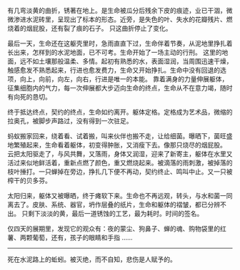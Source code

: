 有几弯淡黄的曲折，锈著在地上。是生命被瓜分后残余下皮的痕迹，业已干涸，微微渗进水泥砖里，呈现出了标本的形态。近旁，是失色的叶、失水的花瓣残片、燃烧着的烟屁股，还有裂了痕的石子。
只这曲折停止了变化。

最后一天，生命还在这躯壳里时，急雨直直下过，生命伴着节奏，从泥地里挣扎着长出来，怎样到的水泥地面，已不可考。生命开始了一场主动的行刑。
这里的地面，远不如土壤那般温柔、多情。起初有熟悉的水，表面湿润，当周围迅速干燥，触感愈发不熟悉起来，行进也愈发费力，生命又开始挣扎。生命中没有回退的选项，向上，向前，向左，向右，行进是唯一的本能。
靠着满身的力量伸展躯体，征集细胞内的气力，每一次伸展都大步迈向生命的终点，生命从不在意力竭，随时有向死的恳切。

终于抵达终点，契约的终点，生命如约离开。躯体定格。定格成为艺术品，微缩的拉奥孔，被脚步声路过，没有得到一次驻足。

蚂蚁搬家回来，绕着看、试着搬，叫来伙伴也搬不走，让给细菌。曝晒下，菌旺盛地繁殖起来，生命看着躯体，初变得肿胀，又消瘦下去。像那只烧尽的烟屁股。
云把太阳驱走了，与风共舞，又落雨，身体又润湿，迎来了新寄主，躯体在水里又活过来似地鲜活着，重新点燃了颜色，重又燃烧起来。被滴落的雨刺激，被掉落的枝叶捶打。一只蝉掉在旁边，挣扎几下便不再动，契约终止、鸣叫中止。又一只被榨干的贝多芬。

太阳归来，躯体又被曝晒，终于瘫软下来。生命也不再远观，转头，与水和菌一同离去了。皮肤、系统、器官，坍作层叠的纸片，生命和躯体的褶皱，都已分辨不出。
只剩下淡淡的黄，最后一道锈蚀的工艺，最为耗时。时间的签名。

仅四天的展期里，发现它的观众有：夜的蒙尘、狗鼻子、蝉的魂、购物袋里的红薯、两颗葡萄，还有，孩子的眼睛和手指 ……

---

死在水泥路上的蚯蚓。被灭绝，而不自知，悲伤是人赋予的。



